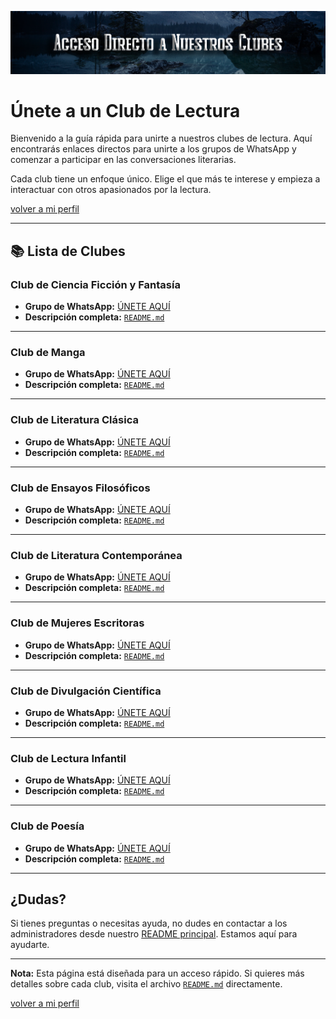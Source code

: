 ![Acceso_Clubes](../imagenes/Cabeceras/Clubes_Cabecera02.png)

# **Únete a un Club de Lectura**

Bienvenido a la guía rápida para unirte a nuestros clubes de lectura. Aquí encontrarás enlaces directos para unirte a los grupos de WhatsApp y comenzar a participar en las conversaciones literarias.  

Cada club tiene un enfoque único. Elige el que más te interese y empieza a interactuar con otros apasionados por la lectura.

[volver a mi perfil](../mi_perfil.md)

---

## **📚 Lista de Clubes**

### **Club de Ciencia Ficción y Fantasía**
- **Grupo de WhatsApp:** [ÚNETE AQUÍ](https://chat.whatsapp.com/LCPSNb9qpbU6BA7hM1OGof)
- **Descripción completa:** [`README.md`](README.md#club-de-ciencia-ficción-y-fantasía)

---

### **Club de Manga**
- **Grupo de WhatsApp:** [ÚNETE AQUÍ](https://chat.whatsapp.com/JOM3QTtvIR7GE1xzbhzv9I)
- **Descripción completa:** [`README.md`](README.md#club-de-manga)

---

### **Club de Literatura Clásica**
- **Grupo de WhatsApp:** [ÚNETE AQUÍ](https://chat.whatsapp.com/Kf5rJgkYNpQKjws6oHuRMd)
- **Descripción completa:** [`README.md`](README.md#club-de-literatura-clásica)

---

### **Club de Ensayos Filosóficos**
- **Grupo de WhatsApp:** [ÚNETE AQUÍ](https://chat.whatsapp.com/FDBlvskTFbpLKAKItF5uTF)
- **Descripción completa:** [`README.md`](README.md#club-de-ensayos-filosóficos)

---

### **Club de Literatura Contemporánea**
- **Grupo de WhatsApp:** [ÚNETE AQUÍ](https://chat.whatsapp.com/Bdyu4jE0SUf8vRiBOJ7UrH)
- **Descripción completa:** [`README.md`](README.md#club-de-literatura-contemporánea)

---

### **Club de Mujeres Escritoras**
- **Grupo de WhatsApp:** [ÚNETE AQUÍ](https://chat.whatsapp.com/GMTMoha5Zb31fN1RvIRtNv)
- **Descripción completa:** [`README.md`](README.md#club-de-mujeres-escritoras)

---

### **Club de Divulgación Científica**
- **Grupo de WhatsApp:** [ÚNETE AQUÍ](https://chat.whatsapp.com/K5W9LRyrls5DZ6qTwv91Ti)
- **Descripción completa:** [`README.md`](README.md#club-de-divulgación-científica)

---

### **Club de Lectura Infantil**
- **Grupo de WhatsApp:** [ÚNETE AQUÍ](https://chat.whatsapp.com/EiVKyYBT5oIJo8QgHZ3LkG)
- **Descripción completa:** [`README.md`](README.md#club-de-lectura-infantil)

---

### **Club de Poesía**
- **Grupo de WhatsApp:** [ÚNETE AQUÍ](https://chat.whatsapp.com/FMYHbahYxFa2CqOOXTcdH4)
- **Descripción completa:** [`README.md`](README.md#club-de-poesía)

---

## **¿Dudas?**
Si tienes preguntas o necesitas ayuda, no dudes en contactar a los administradores desde nuestro [README principal](../README.md#contáctanos). Estamos aquí para ayudarte.

---

**Nota:** Esta página está diseñada para un acceso rápido. Si quieres más detalles sobre cada club, visita el archivo [`README.md`](README.md) directamente.

[volver a mi perfil](../mi_perfil.md)
